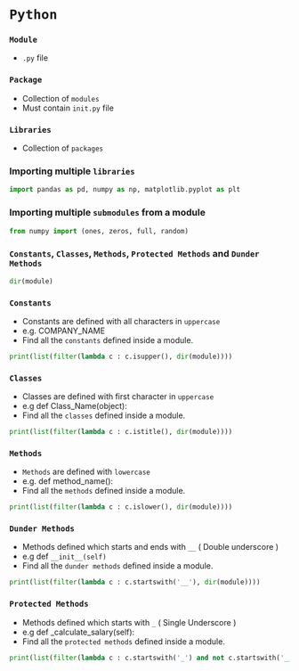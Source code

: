 # `Python`

### `Module`
- `.py` file

### `Package`
- Collection of `modules`
- Must contain `init.py` file

### `Libraries`
- Collection of `packages`

### Importing multiple `libraries`
```python
import pandas as pd, numpy as np, matplotlib.pyplot as plt
```

### Importing multiple `submodules` from a module
```python
from numpy import (ones, zeros, full, random)
```

### `Constants`, `Classes`, `Methods`, `Protected Methods` and `Dunder Methods`
```python
dir(module)
```

### `Constants`
- Constants are defined with all characters in `uppercase`
- e.g. COMPANY_NAME
- Find all the `constants` defined inside a module.
```python
print(list(filter(lambda c : c.isupper(), dir(module))))
```

### `Classes`
- Classes are defined with first character in `uppercase`
- e.g def Class_Name(object):
- Find all the `classes` defined inside a module.
```python
print(list(filter(lambda c : c.istitle(), dir(module))))
```

### `Methods`
- `Methods` are defined with `lowercase`
- e.g. def method_name():
- Find all the `methods` defined inside a module.
```python
print(list(filter(lambda c : c.islower(), dir(module))))
```

### `Dunder Methods`
- Methods defined which starts and ends with `__` ( Double underscore )
- e.g def `__init__(self)`
- Find all the `dunder methods` defined inside a module.
```python
print(list(filter(lambda c : c.startswith('__'), dir(module))))
```

### `Protected Methods`
- Methods defined which starts with `_` ( Single Underscore )
- e.g def \_calculate_salary(self):
- Find all the `protected methods` defined inside a module.
```python
print(list(filter(lambda c : c.startswith('_') and not c.startswith('__'), dir(module))))
``` 
